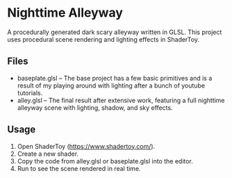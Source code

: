 # Nighttime Alleyway

A procedurally generated dark scary alleyway written in GLSL. This project uses procedural scene rendering and lighting effects in ShaderToy.

## Files
- baseplate.glsl – The base project has a few basic primitives and is a result of my playing around with lighting after a bunch of youtube tutorials.
- alley.glsl – The final result after extensive work, featuring a full nighttime alleyway scene with lighting, shadow, and sky effects.

## Usage
1. Open ShaderToy (https://www.shadertoy.com/).
2. Create a new shader.
3. Copy the code from alley.glsl or baseplate.glsl into the editor.
4. Run to see the scene rendered in real time.
